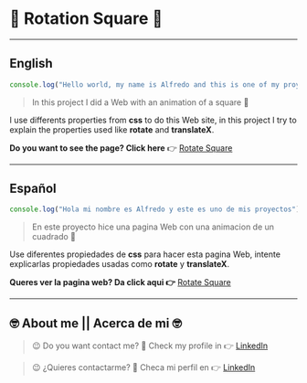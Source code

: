 # :black_square_button: Rotation Square :black_square_button: #

---
## English
```javascript
console.log("Hello world, my name is Alfredo and this is one of my proyects");

```

> In this project I did a Web with an animation of a square :black_square_button:

I use differents properties from **css** to do this Web site, in this project I try to explain the properties used like **rotate** and **translateX**.

**Do you want to see the page? Click here** :point_right: [Rotate Square](https://alfredorodriguezorenday.github.io/Square_Rotation/ "Square Rotation")

---

## Español
``` javascript
console.log("Hola mi nombre es Alfredo y este es uno de mis proyectos");

```

>En este proyecto hice una pagina Web con una animacion de un cuadrado :black_square_button:

Use diferentes propiedades de **css** para hacer esta pagina Web, intente explicarlas propiedades usadas como **rotate** y **translateX**. 

**Queres ver la pagina web? Da click aqui :point_right:** [Rotate Square](https://alfredorodriguezorenday.github.io/Square_Rotation/ "Square Rotation")

---

## :nerd_face: **About me** || **Acerca de mi** :nerd_face:

> :wink: Do you want contact me? :eyes: Check my profile in :point_right: [LinkedIn](https://www.linkedin.com/in/alfredo-rodríguez-orenday-73a14a215/ "Alfredo Rdz O")  

> :wink: ¿Quieres contactarme? :eyes: Checa mi perfil en :point_right: [LinkedIn](https://www.linkedin.com/in/alfredo-rodríguez-orenday-73a14a215/ "Alfredo Rdz O") 